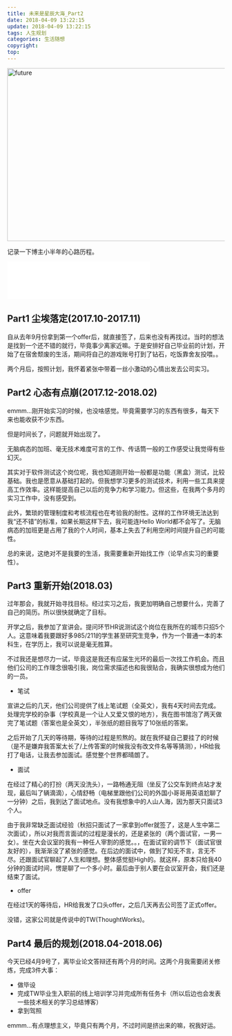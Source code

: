 ```yaml
---
title: 未来是星辰大海_Part2
date: 2018-04-09 13:22:15
update: 2018-04-09 13:22:15
tags: 人生规划
categories: 生活随想
copyright:
top:
---
```


<img src="https://i.loli.net/2019/11/19/VcvrM5ysLo8qFOW.jpg" width = "600" height = "400" alt="future">

记录一下博主小半年的心路历程。

<!-- more -->


<iframe frameborder="no" border="0" marginwidth="0" marginheight="0" width=330 height=86 src="//music.163.com/outchain/player?type=2&id=475207921&auto=1&height=66"></iframe>

## Part1 尘埃落定(2017.10-2017.11) ##

自从去年9月份拿到第一个offer后，就直接签了，后来也没有再找过。当时的想法是找到一个还不错的就行，毕竟事少离家近嘛。于是安排好自己毕业前的计划，开始了在宿舍颓废的生活，期间将自己的游戏账号打到了钻石，吃饭靠舍友投喂。。

两个月后，按照计划，我怀着紧张中带着一丝小激动的心情出发去公司实习。


## Part2 心态有点崩(2017.12-2018.02) ##

emmm...刚开始实习的时候，也没啥感觉。毕竟需要学习的东西有很多，每天下来也能收获不少东西。

但是时间长了，问题就开始出现了。

无脑病态的加班、毫无技术难度可言的工作、传话筒一般的工作感受让我觉得有些幻灭。

其实对于软件测试这个岗位呢，我也知道刚开始一般都是功能（黑盒）测试，比较基础。我也是愿意从基础打起的。但我想学习更多的测试技术，利用一些工具来提高工作效率。这样能提高自己以后的竞争力和学习能力。但这些，在我两个多月的实习工作中，没有感受到。

此外，繁琐的管理制度和考核流程也在考验我的耐性。这样的工作环境无法达到我“还不错”的标准，如果长期这样下去，我可能连Hello World都不会写了。无脑病态的加班更是占用了我的个人时间，基本上失去了利用空闲时间提升自己的可能性。

总的来说，这绝对不是我要的生活，我需要重新开始找工作（论早点实习的重要性）。

## Part3 重新开始(2018.03) ##

过年那会，我就开始寻找目标。经过实习之后，我更加明确自己想要什么，完善了自己的简历。所以很快就确定了目标。

开学之后，我参加了宣讲会。提问环节HR说测试这个岗位在我所在的城市只招5个人。这意味着我要跟好多985/211的学生甚至研究生竞争，作为一个普通一本的本科生，在学历上，我可以说是毫无胜算。

不过我还是想尽力一试，毕竟这是我还有应届生光环的最后一次找工作机会。而且他们公司的工作理念很吸引我，岗位需求描述也和我很贴合，我确实很想成为他们的一员。

- 笔试

宣讲之后的几天，他们公司提供了线上笔试题（全英文），我有4天时间去完成。处理完学校的杂事（学校真是一个让人又爱又恨的地方），我在图书馆泡了两天做完了笔试题（答案也是全英文），半张纸的题目我写了10张纸的答案。

之后开始了几天的等待期，等待的过程是煎熬的。就在我怀疑自己要挂了的时候（是不是嫌弃我答案太长了/上传答案的时候我没有改文件名等等猜测），HR给我打了电话，让我去参加面试。感觉整个世界都晴朗了。

- 面试

在经过了精心的打扮（两天没洗头），一路畅通无阻（坐反了公交车到终点站才发现，最后叫了辆滴滴），心情舒畅（电梯里跟他们公司的外国小哥哥用英语尬聊了一分钟）之后，我到达了面试地点。没有我想象中的人山人海，因为那天只面试3个人。

由于我非常缺乏面试经验（秋招只面试了一家拿到offer就签了，这是人生中第二次面试），所以对我而言面试的过程是漫长的，还是紧张的（两个面试官，一男一女）。坐在大会议室的我有一种任人宰割的感觉。。，在面试官的调节下（面试官很友好的），我渐渐没了紧张的感觉。在后边的面试中，做到了知无不言，言无不尽。还跟面试官聊起了人生和理想。整体感觉挺High的。就这样，原本只给我40分钟的面试时间，愣是聊了一个多小时。最后由于别人要在会议室开会，我们还是结束了面试。

- offer

在经过1天的等待后，HR给我发了口头offer，之后几天再去公司签了正式offer。

没错，这家公司就是传说中的TW(ThoughtWorks)。

## Part4 最后的规划(2018.04-2018.06) ##

今天已经4月9号了，离毕业论文答辩还有两个月的时间。这两个月我需要闭关修炼，完成3件大事：

- 做毕设
- 完成TW毕业生入职前的线上培训学习并完成所有任务卡（所以后边也会发表一些技术相关的学习总结博客）
- 拿到驾照

emmm...有点理想主义，毕竟只有两个月，不过时间是挤出来的嘛，祝我好运。